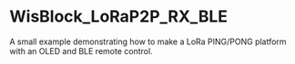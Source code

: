 # WisBlock_LoRaP2P_RX_BLE

A small example demonstrating how to make a LoRa PING/PONG platform with an OLED and BLE remote control.
